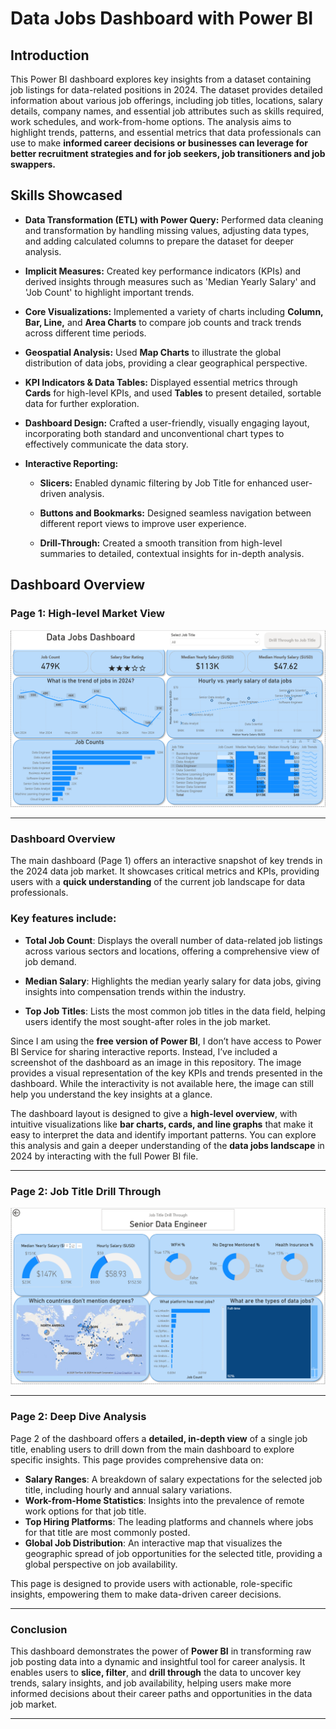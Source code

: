 # Data Jobs Dashboard with Power BI


## Introduction

This Power BI dashboard explores key insights from a dataset containing job listings for data-related positions in 2024. The dataset provides detailed information about various job offerings, including job titles, locations, salary details, company names, and essential job attributes such as skills required, work schedules, and work-from-home options. The analysis aims to highlight trends, patterns, and essential metrics that data professionals can use to make **informed career decisions or businesses can leverage for better recruitment strategies and for job seekers, job transitioners and job swappers.**

## Skills Showcased
- **Data Transformation (ETL) with Power Query:**
Performed data cleaning and transformation by handling missing values, adjusting data types, and adding calculated columns to prepare the dataset for deeper analysis.

- **Implicit Measures:**
Created key performance indicators (KPIs) and derived insights through measures such as 'Median Yearly Salary' and 'Job Count' to highlight important trends.

- **Core Visualizations:**
Implemented a variety of charts including **Column, Bar, Line,** and **Area Charts** to compare job counts and track trends across different time periods.

- **Geospatial Analysis:**
Used **Map Charts** to illustrate the global distribution of data jobs, providing a clear geographical perspective.

- **KPI Indicators & Data Tables:**
Displayed essential metrics through **Cards** for high-level KPIs, and used **Tables** to present detailed, sortable data for further exploration.

- **Dashboard Design:**
Crafted a user-friendly, visually engaging layout, incorporating both standard and unconventional chart types to effectively communicate the data story.

- **Interactive Reporting:**

    - **Slicers:** Enabled dynamic filtering by Job Title for enhanced user-driven analysis.

    - **Buttons and Bookmarks:** Designed seamless navigation between different report views to improve user experience.

    - **Drill-Through:** Created a smooth transition from high-level summaries to detailed, contextual insights for in-depth analysis.

## Dashboard Overview

### Page 1: High-level Market View

![Dashboard Project Page 1](/images/Data-Jobs-Dashboard-Project-Page1.png)


---

### **Dashboard Overview**

The main dashboard (Page 1) offers an interactive snapshot of key trends in the 2024 data job market. It showcases critical metrics and KPIs, providing users with a **quick understanding** of the current job landscape for data professionals.

### Key features include:

* **Total Job Count**: Displays the overall number of data-related job listings across various sectors and locations, offering a comprehensive view of job demand.

* **Median Salary**: Highlights the median yearly salary for data jobs, giving insights into compensation trends within the industry.

* **Top Job Titles**: Lists the most common job titles in the data field, helping users identify the most sought-after roles in the job market.

Since I am using the **free version of Power BI**, I don’t have access to Power BI Service for sharing interactive reports. Instead, I’ve included a screenshot of the dashboard as an image in this repository. The image provides a visual representation of the key KPIs and trends presented in the dashboard. While the interactivity is not available here, the image can still help you understand the key insights at a glance.

The dashboard layout is designed to give a **high-level overview**, with intuitive visualizations like **bar charts, cards, and line graphs** that make it easy to interpret the data and identify important patterns. You can explore this analysis and gain a deeper understanding of the **data jobs landscape** in 2024 by interacting with the full Power BI file.

---

### Page 2: Job Title Drill Through



![Dashboard Project Page 2](/images/Data-Jobs-Dashboard-Project-Page2.png)

---

### **Page 2: Deep Dive Analysis**

Page 2 of the dashboard offers a **detailed, in-depth view** of a single job title, enabling users to drill down from the main dashboard to explore specific insights. This page provides comprehensive data on:

* **Salary Ranges**: A breakdown of salary expectations for the selected job title, including hourly and annual salary variations.
* **Work-from-Home Statistics**: Insights into the prevalence of remote work options for that job title.
* **Top Hiring Platforms**: The leading platforms and channels where jobs for that title are most commonly posted.
* **Global Job Distribution**: An interactive map that visualizes the geographic spread of job opportunities for the selected title, providing a global perspective on job availability.

This page is designed to provide users with actionable, role-specific insights, empowering them to make data-driven career decisions.

---

### **Conclusion**

This dashboard demonstrates the power of **Power BI** in transforming raw job posting data into a dynamic and insightful tool for career analysis. It enables users to **slice, filter**, and **drill through** the data to uncover key trends, salary insights, and job availability, helping users make more informed decisions about their career paths and opportunities in the data job market.

---